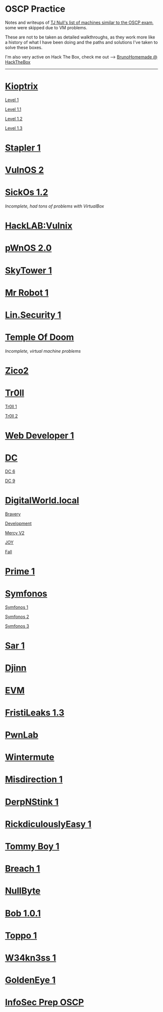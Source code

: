 # OSCP Practice
Notes and writeups of [TJ Null's list of machines similar to the OSCP exam](https://docs.google.com/spreadsheets/d/1dwSMIAPIam0PuRBkCiDI88pU3yzrqqHkDtBngUHNCw8), some were skipped due to VM problems.

These are not to be taken as detailed walkthroughs, as they work more like a history of what I have been doing and the paths and solutions I've taken to solve these boxes.

I'm also very active on Hack The Box, check me out --> [BrunoHomemade @ HackTheBox](https://app.hackthebox.com/profile/420159)

-----------------

# [Kioptrix](https://github.com/BrunoCaseiro/VulnHub-Notes/tree/main/Kioptrix)
[Level 1](https://github.com/BrunoCaseiro/VulnHub-Notes/blob/main/Kioptrix/Level%201.pdf)

[Level 1.1](https://github.com/BrunoCaseiro/VulnHub-Notes/blob/main/Kioptrix/Level%201.1.pdf)

[Level 1.2](https://github.com/BrunoCaseiro/VulnHub-Notes/blob/main/Kioptrix/Level%201.2.pdf)

[Level 1.3](https://github.com/BrunoCaseiro/VulnHub-Notes/blob/main/Kioptrix/Level%201.3.pdf)

# [Stapler 1](https://github.com/BrunoCaseiro/VulnHub-Notes/blob/main/Stapler%201.pdf)

# [VulnOS 2](https://github.com/BrunoCaseiro/VulnHub-Notes/blob/main/VulnOS%202.pdf)

# [SickOs 1.2](https://github.com/BrunoCaseiro/VulnHub-Notes/blob/main/SickOs%201.2.pdf)
###### Incomplete, had tons of problems with VirtualBox

# [HackLAB:Vulnix](https://github.com/BrunoCaseiro/VulnHub-Notes/blob/main/HackLAB_%20Vulnix.pdf)

# [pWnOS 2.0](https://github.com/BrunoCaseiro/VulnHub-Notes/blob/main/pWnOS%202.0.pdf)

# [SkyTower 1](https://github.com/BrunoCaseiro/VulnHub-Notes/blob/main/SkyTower%201.pdf)

# [Mr Robot 1](https://github.com/BrunoCaseiro/VulnHub-Notes/blob/main/Mr%20Robot%201.pdf)

# [Lin.Security 1](https://github.com/BrunoCaseiro/VulnHub-Notes/blob/main/Lin.Security%201.pdf)

# [Temple Of Doom](https://github.com/BrunoCaseiro/VulnHub-Notes/blob/main/Temple%20Of%20Doom.pdf)
###### Incomplete, virtual machine problems

# [Zico2](https://github.com/BrunoCaseiro/VulnHub-Notes/blob/main/Zico2.pdf)

# [Tr0ll](https://github.com/BrunoCaseiro/OSCP-Practice/tree/main/Tr0ll)
[Tr0ll 1](https://github.com/BrunoCaseiro/VulnHub-Notes/blob/main/Tr0ll/Tr0ll%201.pdf)

[Tr0ll 2](https://github.com/BrunoCaseiro/OSCP-Practice/blob/main/Tr0ll/Tr0ll%202.pdf)

# [Web Developer 1](https://github.com/BrunoCaseiro/VulnHub-Notes/blob/main/Web%20Developer%201.pdf)

# [DC](https://github.com/BrunoCaseiro/VulnHub-Notes/tree/main/DC)
[DC 6](https://github.com/BrunoCaseiro/VulnHub-Notes/blob/main/DC/DC%206.pdf)

[DC 9](https://github.com/BrunoCaseiro/VulnHub-Notes/blob/main/DC/DC%209.pdf)

# [DigitalWorld.local](https://github.com/BrunoCaseiro/VulnHub-Notes/tree/main/DigitalWorld.local)
[Bravery](https://github.com/BrunoCaseiro/VulnHub-Notes/blob/main/DigitalWorld.local/Bravery.pdf)

[Development](https://github.com/BrunoCaseiro/VulnHub-Notes/blob/main/DigitalWorld.local/Development.pdf)

[Mercy V2](https://github.com/BrunoCaseiro/VulnHub-Notes/blob/main/DigitalWorld.local/Mercy%20v2.pdf)

[JOY](https://github.com/BrunoCaseiro/VulnHub-Notes/blob/main/DigitalWorld.local/JOY.pdf)

[Fall](https://github.com/BrunoCaseiro/OSCP-Practice/blob/main/DigitalWorld.local/Fall.pdf)

# [Prime 1](https://github.com/BrunoCaseiro/VulnHub-Notes/blob/main/Prime%201.pdf)

# [Symfonos](https://github.com/BrunoCaseiro/VulnHub-Notes/tree/main/Symfonos)
[Symfonos 1](https://github.com/BrunoCaseiro/VulnHub-Notes/blob/main/Symfonos/Symfonos%201.pdf)

[Symfonos 2](https://github.com/BrunoCaseiro/VulnHub-Notes/blob/main/Symfonos/Symfonos%202.pdf)

[Symfonos 3](https://github.com/BrunoCaseiro/VulnHub-Notes/blob/main/Symfonos/Symfonos%203.pdf)

# [Sar 1](https://github.com/BrunoCaseiro/VulnHub-Notes/blob/main/Sar.pdf)

# [Djinn](https://github.com/BrunoCaseiro/VulnHub-Notes/blob/main/Djinn.pdf)

# [EVM](https://github.com/BrunoCaseiro/VulnHub-Notes/blob/main/EVM.pdf)

# [FristiLeaks 1.3](https://github.com/BrunoCaseiro/OSCP-Practice/blob/main/FristiLeaks%201.3.pdf)

# [PwnLab](https://github.com/BrunoCaseiro/OSCP-Practice/blob/main/PwnLab.pdf)

# [Wintermute](https://github.com/BrunoCaseiro/OSCP-Practice/blob/main/Wintermute.pdf)

# [Misdirection 1](https://github.com/BrunoCaseiro/OSCP-Practice/blob/main/Misdirection%201.pdf)

# [DerpNStink 1](https://github.com/BrunoCaseiro/OSCP-Practice/blob/main/DerpNStink%201.pdf)

# [RickdiculouslyEasy 1](https://github.com/BrunoCaseiro/OSCP-Practice/blob/main/RickdiculouslyEasy%201.pdf)

# [Tommy Boy 1](https://github.com/BrunoCaseiro/OSCP-Practice/blob/main/Tommy%20Boy%201.pdf)

# [Breach 1](https://github.com/BrunoCaseiro/OSCP-Practice/blob/main/Breach%201.pdf)

# [NullByte](https://github.com/BrunoCaseiro/OSCP-Practice/blob/main/NullByte.pdf)

# [Bob 1.0.1](https://github.com/BrunoCaseiro/OSCP-Practice/blob/main/Bob%201.0.1.pdf)

# [Toppo 1](https://github.com/BrunoCaseiro/OSCP-Practice/blob/main/Toppo%201.pdf)

# [W34kn3ss 1](https://github.com/BrunoCaseiro/OSCP-Practice/blob/main/W34kn3ss%201.pdf)

# [GoldenEye 1](https://github.com/BrunoCaseiro/OSCP-Practice/blob/main/GoldenEye%201.pdf)

# [InfoSec Prep OSCP](https://github.com/BrunoCaseiro/OSCP-Practice/blob/main/InfoSec%20Prep%20OSCP.pdf)
